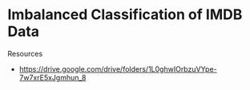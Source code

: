 # Imbalanced Classification of IMDB Data


Resources
 - https://drive.google.com/drive/folders/1L0ghwIOrbzuVYpe-7w7xrE5xJgmhun_8